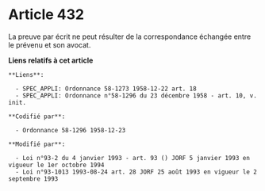 # Article 432

La preuve par écrit ne peut résulter de la correspondance échangée entre le prévenu et son avocat.

**Liens relatifs à cet article**

	**Liens**:

	  - SPEC_APPLI: Ordonnance 58-1273 1958-12-22 art. 18
	  - SPEC_APPLI: Ordonnance n°58-1296 du 23 décembre 1958 - art. 10, v. init.

	**Codifié par**:

	  - Ordonnance 58-1296 1958-12-23

	**Modifié par**:

	  - Loi n°93-2 du 4 janvier 1993 - art. 93 () JORF 5 janvier 1993 en vigueur le 1er octobre 1994
	  - Loi n°93-1013 1993-08-24 art. 28 JORF 25 août 1993 en vigueur le 2 septembre 1993
